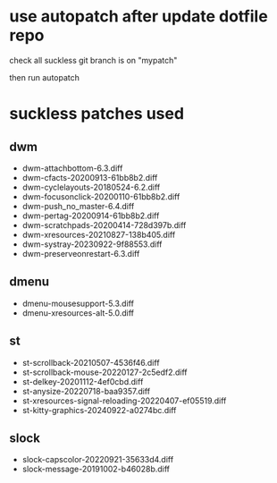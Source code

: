 # use autopatch after update dotfile repo
check all suckless git branch is on "mypatch"

then run autopatch

# suckless patches used

## dwm
- dwm-attachbottom-6.3.diff
- dwm-cfacts-20200913-61bb8b2.diff
- dwm-cyclelayouts-20180524-6.2.diff
- dwm-focusonclick-20200110-61bb8b2.diff
- dwm-push_no_master-6.4.diff
- dwm-pertag-20200914-61bb8b2.diff
- dwm-scratchpads-20200414-728d397b.diff
- dwm-xresources-20210827-138b405.diff
- dwm-systray-20230922-9f88553.diff
- dwm-preserveonrestart-6.3.diff

## dmenu
- dmenu-mousesupport-5.3.diff
- dmenu-xresources-alt-5.0.diff

## st
- st-scrollback-20210507-4536f46.diff
- st-scrollback-mouse-20220127-2c5edf2.diff
- st-delkey-20201112-4ef0cbd.diff
- st-anysize-20220718-baa9357.diff
- st-xresources-signal-reloading-20220407-ef05519.diff
- st-kitty-graphics-20240922-a0274bc.diff

## slock
- slock-capscolor-20220921-35633d4.diff
- slock-message-20191002-b46028b.diff
